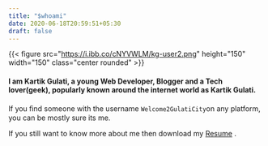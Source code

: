 ```yaml
---
title: "$whoami"
date: 2020-06-18T20:59:51+05:30
draft: false
---
```


{{< figure src="https://i.ibb.co/cNYVWLM/kg-user2.png" height="150" width="150" class="center rounded" >}}

#### I am Kartik Gulati, a young Web Developer, Blogger and a Tech lover(geek), popularly known around the internet world as Kartik Gulati.

 If you ﬁnd some­one with the user­name ```Welcome2GulatiCity```on any platform, you can be mostly sure its me.

 If you still want to know more about me then download my [Resume](https://kartikgulatiresume.netlify.app) .

